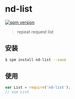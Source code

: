 # nd-list

[![spm version](http://spm.crossjs.com/badge/nd-list)](http://spm.crossjs.com/package/nd-list)

> repeat request list

## 安装

```bash
$ spm install nd-list --save
```

## 使用

```js
var List = require('nd-list');
// use List
```
